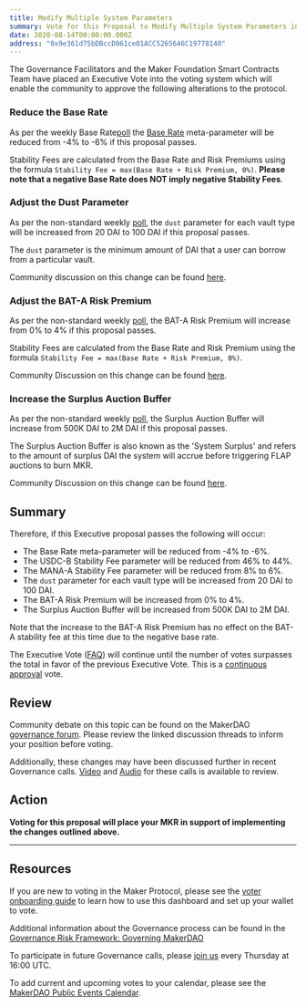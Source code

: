 ```yaml
---
title: Modify Multiple System Parameters
summary: Vote for this Proposal to Modify Multiple System Parameters including; Base Rate, Dust Parameter, BAT-A Risk Premium, and the Surplus Auction Buffer
date: 2020-08-14T00:00:00.000Z
address: "0x9e361d75bDBccD061ce01ACC5265646C19778140"
---
```

The Governance Facilitators and the Maker Foundation Smart Contracts Team have placed an Executive Vote into the voting system which will enable the community to approve the following alterations to the protocol.

### Reduce the Base Rate

As per the weekly Base Rate[poll](https://vote.makerdao.com/polling-proposal/qmeftwttrdrtiemdoyrmtjnssmlnbdsag2ryxjoycb9l47) the [Base Rate](https://forum.makerdao.com/t/discussion-change-the-stability-fee-structure/2258) meta-parameter will be reduced from -4% to -6% if this proposal passes.

Stability Fees are calculated from the Base Rate and Risk Premiums using the formula `Stability Fee = max(Base Rate + Risk Premium, 0%)`. **Please note that a negative Base Rate does NOT imply negative Stability Fees**.

### Adjust the Dust Parameter

As per the non-standard weekly [poll](https://vote.makerdao.com/polling-proposal/qmzrkwjivbhr3rpdiionp81xtekbqpdjbak8zkkqjhcsxm), the `dust` parameter for each vault type will be increased from 20 DAI to 100 DAI if this proposal passes.

The `dust` parameter is the minimum amount of DAI that a user can borrow from a particular vault.

Community discussion on this change can be found [here](https://forum.makerdao.com/t/3445).

### Adjust the BAT-A Risk Premium

As per the non-standard weekly [poll](https://vote.makerdao.com/polling-proposal/qmf3zsmxsyjvea4hs68trto4cj5hrav7gdhfbcjlzc1dcl), the BAT-A Risk Premium will increase from 0% to 4% if this proposal passes.

Stability Fees are calculated from the Base Rate and Risk Premium using the formula `Stability Fee = max(Base Rate + Risk Premium, 0%)`.

Community Discussion on this change can be found [here](https://forum.makerdao.com/t/3334).

### Increase the Surplus Auction Buffer

As per the non-standard weekly [poll](https://vote.makerdao.com/polling-proposal/qmneswmjkygu4akcns68hbmk2l6jgppbqszt2jnlk7tdgy), the Surplus Auction Buffer will increase from 500K DAI to 2M DAI if this proposal passes.

The Surplus Auction Buffer is also known as the 'System Surplus' and refers to the amount of surplus DAI the system will accrue before triggering FLAP auctions to burn MKR.

Community Discussion on this change can be found [here](https://forum.makerdao.com/t/3316).


## Summary

Therefore, if this Executive proposal passes the following will occur:
- The Base Rate meta-parameter will be reduced from -4% to -6%.
- The USDC-B Stability Fee parameter will be reduced from 46% to 44%.
- The MANA-A Stability Fee parameter will be reduced from 8% to 6%.
- The `dust` parameter for each vault type will be increased from 20 DAI to 100 DAI.
- The BAT-A Risk Premium will be increased from 0% to 4%.
- The Surplus Auction Buffer will be increased from 500K DAI to 2M DAI.

Note that the increase to the BAT-A Risk Premium has no effect on the BAT-A stability fee at this time due to the negative base rate.

The Executive Vote ([FAQ](https://community-development.makerdao.com/makerdao-mcd-faqs/faqs#governance)) will continue until the number of votes surpasses the total in favor of the previous Executive Vote. This is a [continuous approval](https://community-development.makerdao.com/makerdao-mcd-faqs/faqs/governance#what-is-continuous-approval-voting) vote.

## Review

Community debate on this topic can be found on the MakerDAO [governance forum](https://forum.makerdao.com/). Please review the linked discussion threads to inform your position before voting. 

Additionally, these changes may have been discussed further in recent Governance calls. [Video](https://www.youtube.com/playlist?list=PLLzkWCj8ywWNq5-90-Id6VPSsrk4OWVan) and [Audio](https://soundcloud.com/makerdao/sets/governance-calls) for these calls is available to review.

## Action

**Voting for this proposal will place your MKR in support of implementing the changes outlined above.**

---

## Resources

If you are new to voting in the Maker Protocol, please see the [voter onboarding guide](https://community-development.makerdao.com/onboarding/voter-onboarding) to learn how to use this dashboard and set up your wallet to vote.

Additional information about the Governance process can be found in the [Governance Risk Framework: Governing MakerDAO](https://community-development.makerdao.com/governance/governance-risk-framework)

To participate in future Governance calls, please [join us](https://community-development.makerdao.com/governance/governance-and-risk-meetings) every Thursday at 16:00 UTC.

To add current and upcoming votes to your calendar, please see the [MakerDAO Public Events Calendar](https://calendar.google.com/calendar/embed?src=makerdao.com_3efhm2ghipksegl009ktniomdk%40group.calendar.google.com&amp;ctz=America%2FLos_Angeles).